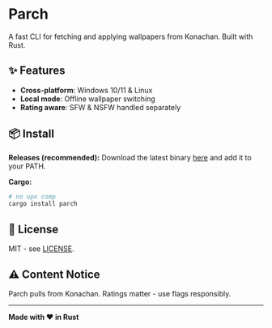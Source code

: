 # Parch

A fast CLI for fetching and applying wallpapers from Konachan.
Built with Rust.

## ✨ Features

* **Cross-platform**: Windows 10/11 & Linux
* **Local mode**: Offline wallpaper switching
* **Rating aware**: SFW & NSFW handled separately

## 📦 Install

**Releases (recommended):**
Download the latest binary [here](https://github.com/signalbean/Parch/releases/latest) and add it to your PATH.

**Cargo:**

```bash
# no upx comp
cargo install parch
```

## 📄 License

MIT - see [LICENSE](LICENSE).

## ⚠️ Content Notice

Parch pulls from Konachan. Ratings matter - use flags responsibly.

---

**Made with ❤️ in Rust**
